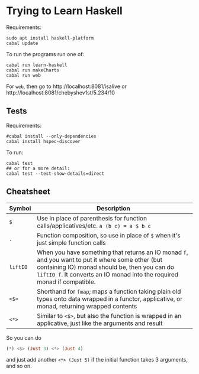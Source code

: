 # Trying to Learn Haskell

Requirements:

    sudo apt install haskell-platform
    cabal update

To run the programs run one of:

    cabal run learn-haskell
    cabal run makeCharts
    cabal run web

For `web`, then go to http://localhost:8081/isalive or
http://localhost:8081/chebyshev1st/5.234/10

## Tests

Requirements:

    #cabal install --only-dependencies
    cabal install hspec-discover

To run:

    cabal test
    ## or for a more detail:
    cabal test --test-show-details=direct

## Cheatsheet

| Symbol         | Description                      |
| -------------- | -------------------------------- |
| `$`            | Use in place of parenthesis for function calls/applicatives/etc. `a (b c) = a $ b c` |
| `.`            | Function composition, so use in place of `$` when it's just simple function calls |
| `liftIO`       | When you have something that returns an IO monad `f`, and you want to put it where some other (but containing IO) monad should be, then you can do `liftIO f`. It converts an IO monad into the required monad if compatible. |
| `<$>`          | Shorthand for `fmap`; maps a function taking plain old types onto data wrapped in a functor, applicative, or monad, returning wrapped contents |
| `<*>`          | Similar to `<$>`, but also the function is wrapped in an applicative, just like the arguments and result |

So you can do 

```haskell
(*) <$> (Just 3) <*> (Just 4)
```

and just add another `<*> (Just 5)` if the initial function takes 3 arguments,
and so on.
